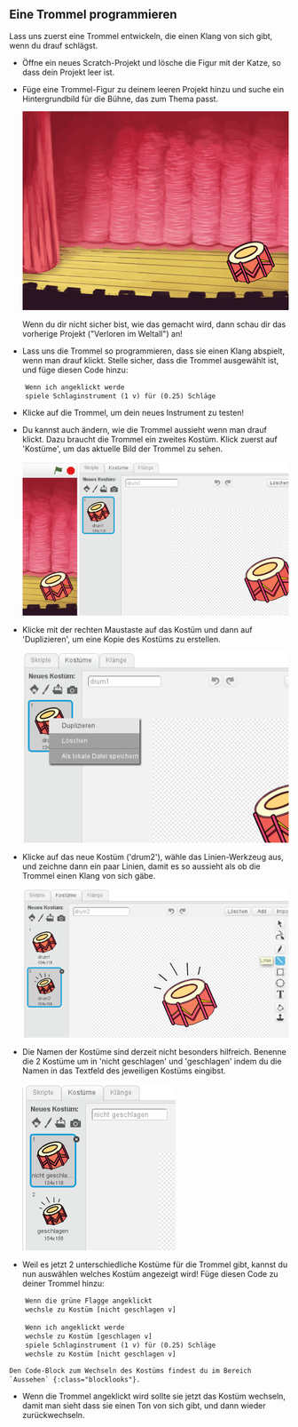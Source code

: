 ## Eine Trommel programmieren

Lass uns zuerst eine Trommel entwickeln, die einen Klang von sich gibt, wenn du drauf schlägst.

+ Öffne ein neues Scratch-Projekt und lösche die Figur mit der Katze, so dass dein Projekt leer ist.

+ Füge eine Trommel-Figur zu deinem leeren Projekt hinzu und suche ein Hintergrundbild für die Bühne, das zum Thema passt.

	![screenshot](images/band-stage.png)

	Wenn du dir nicht sicher bist, wie das gemacht wird, dann schau dir das vorherige Projekt ("Verloren im Weltall") an!

+ Lass uns die Trommel so programmieren, dass sie einen Klang abspielt, wenn man drauf klickt. Stelle sicher, dass die Trommel ausgewählt ist, und füge diesen Code hinzu:

```blocks
	Wenn ich angeklickt werde
	spiele Schlaginstrument (1 v) für (0.25) Schläge
```

+ Klicke auf die Trommel, um dein neues Instrument zu testen!

+ Du kannst auch ändern, wie die Trommel aussieht wenn man drauf klickt. Dazu braucht die Trommel ein zweites Kostüm. Klick zuerst auf 'Kostüme', um das aktuelle Bild der Trommel zu sehen.

	![screenshot](images/band-drum-costume.png)

+ Klicke mit der rechten Maustaste auf das Kostüm und dann auf 'Duplizieren', um eine Kopie des Kostüms zu erstellen.

	![screenshot](images/band-drum-duplicate.png)

+ Klicke auf das neue Kostüm ('drum2'), wähle das Linien-Werkzeug aus, und zeichne dann ein paar Linien, damit es so aussieht als ob die Trommel einen Klang von sich gäbe.

	![screenshot](images/band-drum-hit.png)

+ Die Namen der Kostüme sind derzeit nicht besonders hilfreich. Benenne die 2 Kostüme um in 'nicht geschlagen' und 'geschlagen' indem du die Namen in das Textfeld des jeweiligen Kostüms eingibst.

	![screenshot](images/band-drum-name.png)

+ Weil es jetzt 2 unterschiedliche Kostüme für die Trommel gibt, kannst du nun auswählen welches Kostüm angezeigt wird! Füge diesen Code zu deiner Trommel hinzu:

```blocks
	Wenn die grüne Flagge angeklickt
	wechsle zu Kostüm [nicht geschlagen v]

	Wenn ich angeklickt werde
	wechsle zu Kostüm [geschlagen v]
	spiele Schlaginstrument (1 v) für (0.25) Schläge
	wechsle zu Kostüm [nicht geschlagen v]
```

	Den Code-Block zum Wechseln des Kostüms findest du im Bereich `Aussehen` {:class="blocklooks"}.

+ Wenn die Trommel angeklickt wird sollte sie jetzt das Kostüm wechseln, damit man sieht dass sie einen Ton von sich gibt, und dann wieder zurückwechseln.
